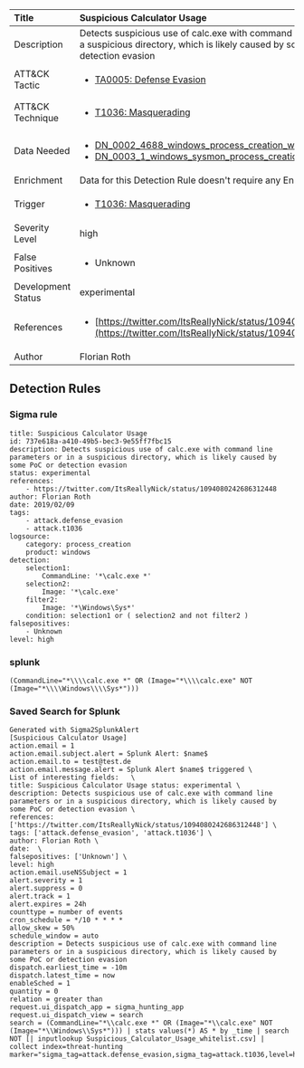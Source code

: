 | Title                | Suspicious Calculator Usage                                                                                                                                                 |
|:---------------------|:------------------------------------------------------------------------------------------------------------------------------------------------------------|
| Description          | Detects suspicious use of calc.exe with command line parameters or in a suspicious directory, which is likely caused by some PoC or detection evasion                                                                                                                                           |
| ATT&amp;CK Tactic    |  <ul><li>[TA0005: Defense Evasion](https://attack.mitre.org/tactics/TA0005)</li></ul>  |
| ATT&amp;CK Technique | <ul><li>[T1036: Masquerading](https://attack.mitre.org/techniques/T1036)</li></ul>  |
| Data Needed          | <ul><li>[DN_0002_4688_windows_process_creation_with_commandline](../Data_Needed/DN_0002_4688_windows_process_creation_with_commandline.md)</li><li>[DN_0003_1_windows_sysmon_process_creation](../Data_Needed/DN_0003_1_windows_sysmon_process_creation.md)</li></ul>  |
| Enrichment           |  Data for this Detection Rule doesn't require any Enrichments.  |
| Trigger              | <ul><li>[T1036: Masquerading](../Triggers/T1036.md)</li></ul>  |
| Severity Level       | high |
| False Positives      | <ul><li>Unknown</li></ul>  |
| Development Status   | experimental |
| References           | <ul><li>[https://twitter.com/ItsReallyNick/status/1094080242686312448](https://twitter.com/ItsReallyNick/status/1094080242686312448)</li></ul>  |
| Author               | Florian Roth |


## Detection Rules

### Sigma rule

```
title: Suspicious Calculator Usage
id: 737e618a-a410-49b5-bec3-9e55ff7fbc15
description: Detects suspicious use of calc.exe with command line parameters or in a suspicious directory, which is likely caused by some PoC or detection evasion
status: experimental
references:
    - https://twitter.com/ItsReallyNick/status/1094080242686312448
author: Florian Roth
date: 2019/02/09
tags:
    - attack.defense_evasion
    - attack.t1036
logsource:
    category: process_creation
    product: windows
detection:
    selection1:
        CommandLine: '*\calc.exe *'
    selection2:
        Image: '*\calc.exe'
    filter2:
        Image: '*\Windows\Sys*'
    condition: selection1 or ( selection2 and not filter2 )
falsepositives:
    - Unknown
level: high

```





### splunk
    
```
(CommandLine="*\\\\calc.exe *" OR (Image="*\\\\calc.exe" NOT (Image="*\\\\Windows\\\\Sys*")))
```






### Saved Search for Splunk

```
Generated with Sigma2SplunkAlert
[Suspicious Calculator Usage]
action.email = 1
action.email.subject.alert = Splunk Alert: $name$
action.email.to = test@test.de
action.email.message.alert = Splunk Alert $name$ triggered \
List of interesting fields:   \
title: Suspicious Calculator Usage status: experimental \
description: Detects suspicious use of calc.exe with command line parameters or in a suspicious directory, which is likely caused by some PoC or detection evasion \
references: ['https://twitter.com/ItsReallyNick/status/1094080242686312448'] \
tags: ['attack.defense_evasion', 'attack.t1036'] \
author: Florian Roth \
date:  \
falsepositives: ['Unknown'] \
level: high
action.email.useNSSubject = 1
alert.severity = 1
alert.suppress = 0
alert.track = 1
alert.expires = 24h
counttype = number of events
cron_schedule = */10 * * * *
allow_skew = 50%
schedule_window = auto
description = Detects suspicious use of calc.exe with command line parameters or in a suspicious directory, which is likely caused by some PoC or detection evasion
dispatch.earliest_time = -10m
dispatch.latest_time = now
enableSched = 1
quantity = 0
relation = greater than
request.ui_dispatch_app = sigma_hunting_app
request.ui_dispatch_view = search
search = (CommandLine="*\\calc.exe *" OR (Image="*\\calc.exe" NOT (Image="*\\Windows\\Sys*"))) | stats values(*) AS * by _time | search NOT [| inputlookup Suspicious_Calculator_Usage_whitelist.csv] | collect index=threat-hunting marker="sigma_tag=attack.defense_evasion,sigma_tag=attack.t1036,level=high"
```

